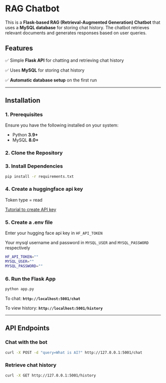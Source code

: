 # RAG Chatbot

This is a **Flask-based RAG (Retrieval-Augmented Generation) Chatbot** that uses a **MySQL database** for storing chat history. The chatbot retrieves relevant documents and generates responses based on user queries.

## **Features**
✅ Simple **Flask API** for chatting and retrieving chat history

✅ Uses **MySQL** for storing chat history

✅ **Automatic database setup** on the first run

---
## **Installation**

### **1️. Prerequisites**
Ensure you have the following installed on your system:
- Python **3.9+**
- MySQL **8.0+**

### **2️. Clone the Repository**

### **3️. Install Dependencies**
```bash
pip install -r requirements.txt
```
### **4️. Create a huggingface api key**
Token type = read

[Tutorial to create API key](https://huggingface.co/docs/hub/en/security-tokens)

### **5️. Create a .env file**
Enter your hugging face api key in `HF_API_TOKEN`

Your mysql username and password in `MYSQL_USER` and `MYSQL_PASSWORD` respectively 
```bash
HF_API_TOKEN=""
MYSQL_USER=""
MYSQL_PASSWORD=""
```

### **6️. Run the Flask App**
```bash
python app.py
```
To chat: **`http://localhost:5001/chat`**

To view history: **`http://localhost:5001/history`**

---
## **API Endpoints**
### **Chat with the bot**
```bash
curl -X POST -d "query=What is AI?" http://127.0.0.1:5001/chat
```

### **Retrieve chat history**
```bash
curl -X GET http://127.0.0.1:5001/history
```

